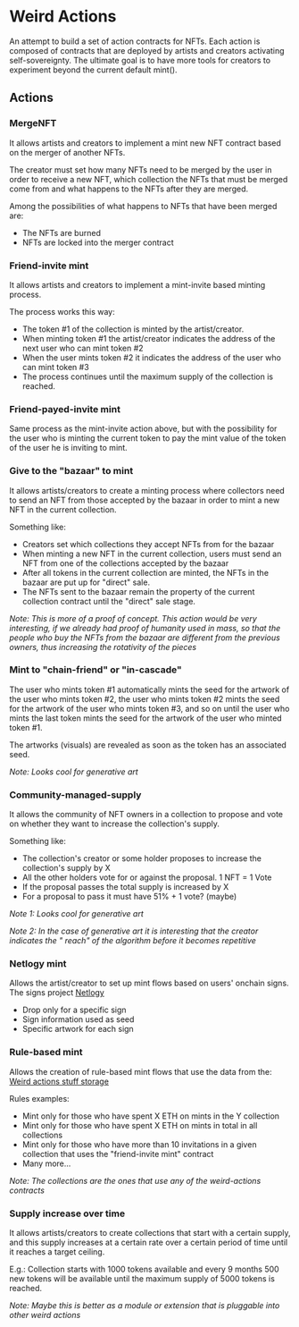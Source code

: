 # Weird Actions

An attempt to build a set of action contracts for NFTs. Each action is composed of contracts that are deployed by artists and creators activating self-sovereignty. The ultimate goal is to have more tools for creators to experiment beyond the current default mint().

## Actions

### MergeNFT

It allows artists and creators to implement a mint new NFT contract based on the merger of another NFTs.

The creator must set how many NFTs need to be merged by the user in order to receive a new NFT, which collection the NFTs that must be merged come from and what happens to the NFTs after they are merged.

Among the possibilities of what happens to NFTs that have been merged are:
* The NFTs are burned
* NFTs are locked into the merger contract


### Friend-invite mint

It allows artists and creators to implement a mint-invite based minting process.

The process works this way:

* The token #1 of the collection is minted by the artist/creator.
* When minting token #1 the artist/creator indicates the address of the next user who can mint token #2
* When the user mints token #2 it indicates the address of the user who can mint token #3
* The process continues until the maximum supply of the collection is reached.


### Friend-payed-invite mint

Same process as the mint-invite action above, but with the possibility for the user who is minting the current token to pay the mint value of the token of the user he is inviting to mint.


### Give to the "bazaar" to mint

It allows artists/creators to create a minting process where collectors need to send an NFT from those accepted by the bazaar in order to mint a new NFT in the current collection.

Something like:

* Creators set which collections they accept NFTs from for the bazaar
* When minting a new NFT in the current collection, users must send an NFT from one of the collections accepted by the bazaar
* After all tokens in the current collection are minted, the NFTs in the bazaar are put up for "direct" sale.
* The NFTs sent to the bazaar remain the property of the current collection contract until the "direct" sale stage.

*Note: This is more of a proof of concept. This action would be very interesting, if we already had proof of humanity used in mass, so that the people who buy the NFTs from the bazaar are different from the previous owners, thus increasing the rotativity of the pieces*


### Mint to "chain-friend" or "in-cascade"

The user who mints token #1 automatically mints the seed for the artwork of the user who mints token #2, the user who mints token #2 mints the seed for the artwork of the user who mints token #3, and so on until the user who mints the last token mints the seed for the artwork of the user who minted token #1.

The artworks (visuals) are revealed as soon as the token has an associated seed.

*Note: Looks cool for generative art*


### Community-managed-supply

It allows the community of NFT owners in a collection to propose and vote on whether they want to increase the collection's supply.

Something like:

* The collection's creator or some holder proposes to increase the collection's supply by X
* All the other holders vote for or against the proposal. 1 NFT = 1 Vote
* If the proposal passes the total supply is increased by X
* For a proposal to pass it must have 51% + 1 vote? (maybe)

*Note 1: Looks cool for generative art*

*Note 2: In the case of generative art it is interesting that the creator indicates the " reach" of the algorithm before it becomes repetitive*


### Netlogy mint

Allows the artist/creator to set up mint flows based on users' onchain signs. The signs project [Netlogy](https://github.com/math77/netlogy)


* Drop only for a specific sign
* Sign information used as seed
* Specific artwork for each sign


### Rule-based mint

Allows the creation of rule-based mint flows that use the data from the: [Weird actions stuff storage](https://github.com/math77/weird-actions-stuff-storage)

Rules examples:

* Mint only for those who have spent X ETH on mints in the Y collection
* Mint only for those who have spent X ETH on mints in total in all collections
* Mint only for those who have more than 10 invitations in a given collection that uses the "friend-invite mint" contract
* Many more...

*Note: The collections are the ones that use any of the weird-actions contracts*


### Supply increase over time

It allows artists/creators to create collections that start with a certain supply, and this supply increases at a certain rate over a certain period of time until it reaches a target ceiling. 

E.g.: Collection starts with 1000 tokens available and every 9 months 500 new tokens will be available until the maximum supply of 5000 tokens is reached.


*Note: Maybe this is better as a module or extension that is pluggable into other weird actions*